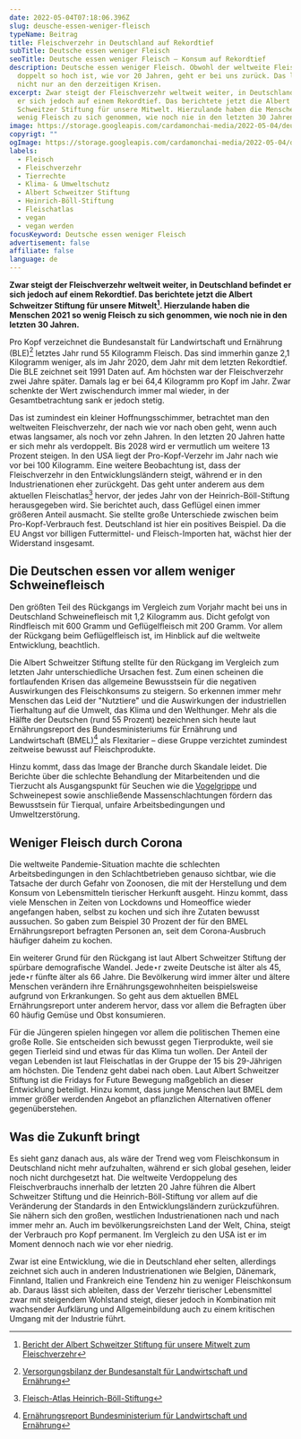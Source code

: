```yaml
---
date: 2022-05-04T07:18:06.396Z
slug: deusche-essen-weniger-fleisch
typeName: Beitrag
title: Fleischverzehr in Deutschland auf Rekordtief
subTitle: Deutsche essen weniger Fleisch
seoTitle: Deutsche essen weniger Fleisch – Konsum auf Rekordtief
description: Deutsche essen weniger Fleisch. Obwohl der weltweite Fleischverzehr
  doppelt so hoch ist, wie vor 20 Jahren, geht er bei uns zurück. Das liegt
  nicht nur an den derzeitigen Krisen.
excerpt: Zwar steigt der Fleischverzehr weltweit weiter, in Deutschland befindet
  er sich jedoch auf einem Rekordtief. Das berichtete jetzt die Albert
  Schweitzer Stiftung für unsere Mitwelt. Hierzulande haben die Menschen 2021 so
  wenig Fleisch zu sich genommen, wie noch nie in den letzten 30 Jahren.
image: https://storage.googleapis.com/cardamonchai-media/2022-05-04/deutsche-essen-weniger-fleisch-jpg-imagine-385808_71754d_1024_768/640.webp
copyrigt: ""
ogImage: https://storage.googleapis.com/cardamonchai-media/2022-05-04/deutsche-essen-weniger-fleisch-fb-jpg-imagine-f8f8f8_866c3c_1200_628/640.webp
labels:
  - Fleisch
  - Fleischverzehr
  - Tierrechte
  - Klima- & Umweltschutz
  - Albert Schweitzer Stiftung
  - Heinrich-Böll-Stiftung
  - Fleischatlas
  - vegan
  - vegan werden
focusKeyword: Deutsche essen weniger Fleisch
advertisement: false
affiliate: false
language: de
---
```

**Zwar steigt der Fleischverzehr weltweit weiter, in Deutschland befindet er sich jedoch auf einem Rekordtief. Das berichtete jetzt die Albert Schweitzer Stiftung für unsere Mitwelt[^1]. Hierzulande haben die Menschen 2021 so wenig Fleisch zu sich genommen, wie noch nie in den letzten 30 Jahren.**

Pro Kopf verzeichnet die Bundesanstalt für Landwirtschaft und Ernährung (BLE)[^2] letztes Jahr rund 55 Kilogramm Fleisch. Das sind immerhin ganze 2,1 Kilogramm weniger, als im Jahr 2020, dem Jahr mit dem letzten Rekordtief. Die BLE zeichnet seit 1991 Daten auf. Am höchsten war der Fleischverzehr zwei Jahre später. Damals lag er bei 64,4 Kilogramm pro Kopf im Jahr. Zwar schenkte der Wert zwischendurch immer mal wieder, in der Gesamtbetrachtung sank er jedoch stetig.

Das ist zumindest ein kleiner Hoffnungsschimmer, betrachtet man den weltweiten Fleischverzehr, der nach wie vor nach oben geht, wenn auch etwas langsamer, als noch vor zehn Jahren. In den letzten 20 Jahren hatte er sich mehr als verdoppelt. Bis 2028 wird er vermutlich um weitere 13 Prozent steigen. In den USA liegt der Pro-Kopf-Verzehr im Jahr nach wie vor bei 100 Kilogramm. Eine weitere Beobachtung ist, dass der Fleischverzehr in den Entwicklungsländern steigt, während er in den Industrienationen eher zurückgeht. Das geht unter anderem aus dem aktuellen Fleischatlas[^3] hervor, der jedes Jahr von der Heinrich-Böll-Stiftung herausgegeben wird. Sie berichtet auch, dass Geflügel einen immer größeren Anteil ausmacht. Sie stellte große Unterschiede zwischen beim Pro-Kopf-Verbrauch fest. Deutschland ist hier ein positives Beispiel. Da die EU Angst vor billigen Futtermittel- und Fleisch-Importen hat, wächst hier der Widerstand insgesamt.

## Die Deutschen essen vor allem weniger Schweinefleisch

Den größten Teil des Rückgangs im Vergleich zum Vorjahr macht bei uns in Deutschland Schweinefleisch mit 1,2 Kilogramm aus. Dicht gefolgt von Rindfleisch mit 600 Gramm und Geflügelfleisch mit 200 Gramm. Vor allem der Rückgang beim Geflügelfleisch ist, im Hinblick auf die weltweite Entwicklung, beachtlich. 

Die Albert Schweitzer Stiftung stellte für den Rückgang im Vergleich zum letzten Jahr unterschiedliche Ursachen fest. Zum einen scheinen die fortlaufenden Krisen das allgemeine Bewusstsein für die negativen Auswirkungen des Fleischkonsums zu steigern. So erkennen immer mehr Menschen das Leid der "Nutztiere" und die Auswirkungen der industriellen Tierhaltung auf die Umwelt, das Klima und den Welthunger. Mehr als die Hälfte der Deutschen (rund 55 Prozent) bezeichnen sich heute laut Ernährungsreport des Bundesministeriums für Ernährung und Landwirtschaft (BMEL)[^4] als Flexitarier – diese Gruppe verzichtet zumindest zeitweise bewusst auf Fleischprodukte.

Hinzu kommt, dass das Image der Branche durch Skandale leidet. Die Berichte über die schlechte Behandlung der Mitarbeitenden und die Tierzucht als Ausgangspunkt für Seuchen wie die [Vogelgrippe](/2021/06/vogelgrippe-h10n3-bei-menschen/) und Schweinepest sowie anschließende Massenschlachtungen fördern das Bewusstsein für Tierqual, unfaire Arbeitsbedingungen und Umweltzerstörung.

## Weniger Fleisch durch Corona

Die weltweite Pandemie-Situation machte die schlechten Arbeitsbedingungen in den Schlachtbetrieben genauso sichtbar, wie die Tatsache der durch Gefahr von Zoonosen, die mit der Herstellung und dem Konsum von Lebensmitteln tierischer Herkunft ausgeht. Hinzu kommt, dass viele Menschen in Zeiten von Lockdowns und Homeoffice wieder angefangen haben, selbst zu kochen und sich ihre Zutaten bewusst aussuchen. So gaben zum Beispiel 30 Prozent der für den BMEL Ernährungsreport befragten Personen an, seit dem Corona-Ausbruch häufiger daheim zu kochen.

Ein weiterer Grund für den Rückgang ist laut Albert Schweitzer Stiftung der spürbare demografische Wandel. Jede⋆r zweite Deutsche ist älter als 45, jede⋆r fünfte älter als 66 Jahre. Die Bevölkerung wird immer älter und ältere Menschen verändern ihre Ernährungsgewohnheiten beispielsweise aufgrund von Erkrankungen. So geht aus dem aktuellen BMEL Ernährungsreport unter anderem hervor, dass vor allem die Befragten über 60 häufig Gemüse und Obst konsumieren.

Für die Jüngeren spielen hingegen vor allem die politischen Themen eine große Rolle. Sie entscheiden sich bewusst gegen Tierprodukte, weil sie gegen Tierleid sind und etwas für das Klima tun wollen. Der Anteil der vegan Lebenden ist laut Fleischatlas in der Gruppe der 15 bis 29-Jährigen am höchsten. Die Tendenz geht dabei nach oben. Laut Albert Schweitzer Stiftung ist die Fridays for Future Bewegung maßgeblich an dieser Entwicklung beteiligt. Hinzu kommt, dass junge Menschen laut BMEL dem immer größer werdenden Angebot an pflanzlichen Alternativen offener gegenüberstehen.

## Was die Zukunft bringt

Es sieht ganz danach aus, als wäre der Trend weg vom Fleischkonsum in Deutschland nicht mehr aufzuhalten, während er sich global gesehen, leider noch nicht durchgesetzt hat. Die weltweite Verdoppelung des Fleischverbrauchs innerhalb der letzten 20 Jahre führen die Albert Schweitzer Stiftung und die Heinrich-Böll-Stiftung vor allem auf die Veränderung der Standards in den Entwicklungsländern zurückzuführen. Sie nähern sich den großen, westlichen Industrienationen nach und nach immer mehr an. Auch im bevölkerungsreichsten Land der Welt, China, steigt der Verbrauch pro Kopf permanent. Im Vergleich zu den USA ist er im Moment dennoch nach wie vor eher niedrig.

Zwar ist eine Entwicklung, wie die in Deutschland eher selten, allerdings zeichnet sich auch in anderen Industrienationen wie Belgien, Dänemark, Finnland, Italien und Frankreich eine Tendenz hin zu weniger Fleischkonsum ab. Daraus lässt sich ableiten, dass der Verzehr tierischer Lebensmittel zwar mit steigendem Wohlstand steigt, dieser jedoch in Kombination mit wachsender Aufklärung und Allgemeinbildung auch zu einem kritischen Umgang mit der Industrie führt.

[^1]: [Bericht der Albert Schweitzer Stiftung für unsere Mitwelt zum Fleischverzehr](https://albert-schweitzer-stiftung.de/aktuell/rekordtief-fleischverzehr?utm_source=nl22-09&utm_medium=email&utm_campaign=w-nl)

[^2]: [Versorgungsbilanz der Bundesanstalt für Landwirtschaft und Ernährung](https://www.ble.de/SharedDocs/Pressemitteilungen/DE/2022/220330_Versorgungsbilanz-Fleisch.html)

[^3]: [Fleisch-Atlas Heinrich-Böll-Stiftung](https://www.boell.de/sites/default/files/2022-01/Boell_Fleischatlas2021_V01_kommentierbar.pdf)

[^4]: [Ernährungsreport Bundesministerium für Landwirtschaft und Ernährung](https://www.bmel.de/DE/themen/ernaehrung/ernaehrungsreport2020.html)